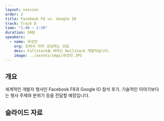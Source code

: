 ```yaml
---
layout: session
order: 2
title: Facebook F8 vs. Google IO
track: Track D
time: "1:40 ~ 2:30"
duration: 50분
speakers:
  - name: 유성민
    org: 모여서 각자 코딩하는 모임
    desc: Fullstack을 바라는 Nullstack 개발자입니다.
    image: ../assets/imgs/유성민.JPG
---
```


## 개요
세계적인 개발자 행사인 Facebook F8과 Google IO 참석 후기. 기술적인 이야기보다는 행사 주제와 분위기 등을 전달할 예정입니다.
## 슬라이드 자료
